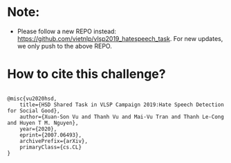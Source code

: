 # Note:
- Please follow a new REPO instead: https://github.com/vietnlp/vlsp2019_hatespeech_task. 
For new updates, we only push to the above REPO.


# How to cite this challenge?

```

@misc{vu2020hsd,
    title={HSD Shared Task in VLSP Campaign 2019:Hate Speech Detection for Social Good},
    author={Xuan-Son Vu and Thanh Vu and Mai-Vu Tran and Thanh Le-Cong and Huyen T M. Nguyen},
    year={2020},
    eprint={2007.06493},
    archivePrefix={arXiv},
    primaryClass={cs.CL}
}

```
